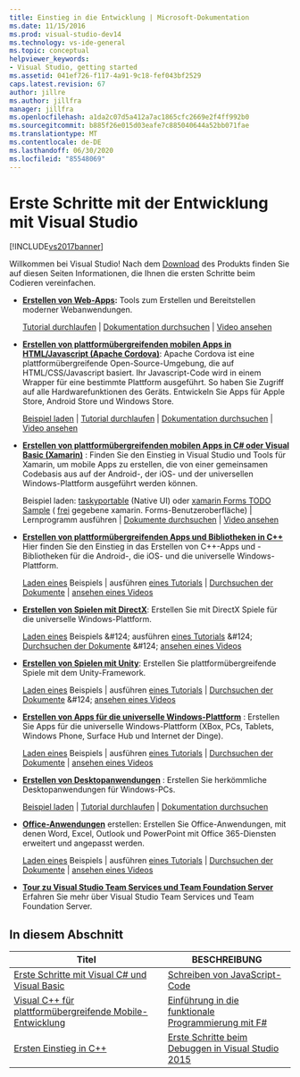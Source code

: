 ```yaml
---
title: Einstieg in die Entwicklung | Microsoft-Dokumentation
ms.date: 11/15/2016
ms.prod: visual-studio-dev14
ms.technology: vs-ide-general
ms.topic: conceptual
helpviewer_keywords:
- Visual Studio, getting started
ms.assetid: 041ef726-f117-4a91-9c18-fef043bf2529
caps.latest.revision: 67
author: jillre
ms.author: jillfra
manager: jillfra
ms.openlocfilehash: a1da2c07d5a412a7ac1865cfc2669e2f4ff992b0
ms.sourcegitcommit: b885f26e015d03eafe7c885040644a52bb071fae
ms.translationtype: MT
ms.contentlocale: de-DE
ms.lasthandoff: 06/30/2020
ms.locfileid: "85548069"
---
```

# <a name="get-started-developing-with-visual-studio"></a>Erste Schritte mit der Entwicklung mit Visual Studio
[!INCLUDE[vs2017banner](../includes/vs2017banner.md)]

Willkommen bei Visual Studio! Nach dem [Download](https://visualstudio.microsoft.com/vs/community/) des Produkts finden Sie auf diesen Seiten Informationen, die Ihnen die ersten Schritte beim Codieren vereinfachen.

- **[Erstellen von Web-Apps](https://www.visualstudio.com/features/modern-web-tooling-vs):** Tools zum Erstellen und Bereitstellen moderner Webanwendungen.

     [Tutorial durchlaufen](https://docs.asp.net/en/latest/tutorials/your-first-aspnet-application.html) &#124;                               [Dokumentation durchsuchen](https://docs.asp.net/) &#124;                                   [Video ansehen](/aspnet/core/?view=aspnetcore-3.0)

- **[Erstellen von plattformübergreifenden mobilen Apps in HTML/Javascript (Apache Cordova)](/visualstudio/cross-platform/tools-for-cordova/?view=toolsforcordova-2017)**:               Apache Cordova ist eine plattformübergreifende Open-Source-Umgebung, die auf HTML/CSS/Javascript basiert.  Ihr Javascript-Code wird in einem Wrapper für                eine bestimmte Plattform ausgeführt. So haben Sie Zugriff auf alle Hardwarefunktionen des Geräts. Entwickeln Sie Apps für Apple Store, Android Store und Windows Store.

     [Beispiel laden](https://github.com/Microsoft/cordova-samples/tree/master/todo-angularjs) &#124;   [Tutorial durchlaufen](/visualstudio/cross-platform/tools-for-cordova/?view=toolsforcordova-2017) &#124;                               [Dokumentation durchsuchen](/visualstudio/cross-platform/tools-for-cordova/?view=toolsforcordova-2017) &#124;                                [Video ansehen](https://channel9.msdn.com/Blogs/Seth-Juarez/Getting-Started-with-Apache-Cordova-in-Visual-Studio)

- **[Erstellen von plattformübergreifenden mobilen Apps in C# oder Visual Basic (Xamarin)](../cross-platform/visual-studio-and-xamarin.md)** : Finden Sie den Einstieg in Visual Studio und Tools für Xamarin, um mobile Apps zu erstellen, die von einer gemeinsamen Codebasis aus auf der Android-, der iOS- und der universellen Windows-Plattform ausgeführt werden können.

     Beispiel laden: [taskyportable](https://github.com/xamarin/mobile-samples/tree/master/TaskyPortable) (Native UI) oder [xamarin Forms TODO Sample](https://github.com/xamarin/xamarin-forms-samples/tree/master/Todo) ( [frei](https://msdn.microsoft.com/library/dn879698\(v=vs.140\).aspx) gegebene xamarin. Forms-Benutzeroberfläche) &#124; Lernprogramm ausführen &#124; [Dokumente durchsuchen](https://msdn.microsoft.com/library/mt299001.aspx) &#124; [Video ansehen](https://channel9.msdn.com/Series/Cross-Platform-Development-with-Xamarin--Visual-Studio/01)

- **[Erstellen von plattformübergreifenden Apps und Bibliotheken in C++](https://www.visualstudio.com/explore/cplusplus-mdd-vs.aspx)** Hier finden Sie den Einstieg in das Erstellen von C++-Apps und -Bibliotheken für die Android-, die iOS- und die universelle Windows-Plattform.

     [Laden eines](https://code.msdn.microsoft.com/MoreTeaPots-Android-a9bd8549) Beispiels &#124; ausführen [eines Tutorials](https://msdn.microsoft.com/library/dn707595.aspx) &#124; [Durchsuchen der Dokumente](https://msdn.microsoft.com/library/dn707591.aspx) &#124; [ansehen eines Videos](https://channel9.msdn.com/Series/ConnectOn-Demand/239)

- **[Erstellen von Spielen mit DirectX](https://msdn.microsoft.com/library/windows/desktop/ee663274\(v=vs.85\).aspx)**: Erstellen Sie mit DirectX Spiele für die universelle Windows-Plattform.

     [Laden eines](https://msdn.microsoft.com/library/windows/desktop/bb153300\(v=vs.85\).aspx) Beispiels &#124; ausführen [eines Tutorials](https://msdn.microsoft.com/library/windows/desktop/bb153264\(v=vs.85\).aspx) &#124; [Durchsuchen der Dokumente](https://msdn.microsoft.com/library/windows/desktop/ee663274\(v=vs.85\).aspx) &#124; [ansehen eines Videos](https://channel9.msdn.com/Series/Introduction-to-C-and-DirectX-Game-Development/01)

- **[Erstellen von Spielen mit Unity](../cross-platform/visual-studio-tools-for-unity.md)**: Erstellen Sie plattformübergreifende Spiele mit dem Unity-Framework.

     [Laden eines](http://unity3d.com/learn/resources/downloads) Beispiels &#124; ausführen [eines Tutorials](https://learn.unity.com/projects) &#124; [Durchsuchen der Dokumente](https://msdn.microsoft.com/library/dn940019\(v=vs.140\).aspx) &#124; [ansehen eines Videos](https://www.youtube.com/playlist?list=PLReL099Y5nRfseAg0k1SJOlpqdcsDs8Em)

- **[Erstellen von Apps für die universelle Windows-Plattform](https://dev.windows.com/windows-apps)** : Erstellen Sie Apps für die universelle Windows-Plattform (XBox, PCs, Tablets, Windows Phone, Surface Hub und Internet der Dinge).

     [Laden eines](https://github.com/Microsoft/Windows-universal-samples) Beispiels &#124; ausführen [eines Tutorials](https://msdn.microsoft.com/library/windows/apps/dn765018.aspx) &#124; [Durchsuchen der Dokumente](https://dev.windows.com) &#124; [ansehen eines Videos](https://channel9.msdn.com/Blogs/One-Dev-Minute/Getting-started-with-Windows-10)

- **[Erstellen von Desktopanwendungen](https://dev.windows.com/desktop)** : Erstellen Sie herkömmliche Desktopanwendungen für Windows-PCs.

     [Beispiel laden](https://github.com/microsoft/windows-classic-samples) &#124;                     [Tutorial durchlaufen](https://msdn.microsoft.com/library/dd492171.aspx) &#124;                               [Dokumentation durchsuchen](https://dev.windows.com/desktop)

- **[Office-Anwendungen](https://msdn.microsoft.com/library/fp161347.aspx)** erstellen: Erstellen Sie Office-Anwendungen, mit denen Word, Excel, Outlook und PowerPoint mit Office 365-Diensten erweitert und angepasst werden.

     [Laden eines](https://code.msdn.microsoft.com/office365/) Beispiels &#124; ausführen [eines Tutorials](https://developer.microsoft.com/graph) &#124; [Durchsuchen der Dokumente](https://msdn.microsoft.com/office/aa905340.aspx) &#124; [ansehen eines Videos](https://developer.microsoft.com/office/gallery/?filterBy=Videos)

- **[Tour zu Visual Studio Team Services und Team Foundation Server](https://www.visualstudio.com/products/visual-studio-team-services-vs)**  Erfahren Sie mehr über Visual Studio Team Services und Team Foundation Server.

## <a name="in-this-section"></a>In diesem Abschnitt

|Titel|BESCHREIBUNG|
|-|-|
|[Erste Schritte mit Visual C# und Visual Basic](../ide/getting-started-with-visual-csharp-and-visual-basic.md)|[Schreiben von JavaScript-Code](https://msdn.microsoft.com/library/cte3c772\(v=vs.94\).aspx)|
|[Visual C++ für plattformübergreifende Mobile-Entwicklung](../cross-platform/visual-cpp-for-cross-platform-mobile-development.md)|[Einführung in die funktionale Programmierung mit F#](https://msdn.microsoft.com/library/vstudio/dd233147.aspx)|
|[Ersten Einstieg in C++](../ide/getting-started-with-cpp-in-visual-studio.md)|[Erste Schritte beim Debuggen in Visual Studio 2015](../ide/getting-started-with-debugging-in-visual-studio-2015.md)|
